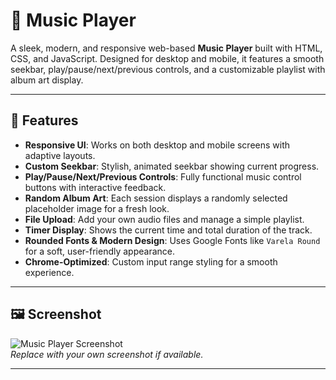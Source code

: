 # 🎵 Music Player

A sleek, modern, and responsive web-based **Music Player** built with HTML, CSS, and JavaScript. Designed for desktop and mobile, it features a smooth seekbar, play/pause/next/previous controls, and a customizable playlist with album art display.

---

## 🌟 Features

- **Responsive UI**: Works on both desktop and mobile screens with adaptive layouts.  
- **Custom Seekbar**: Stylish, animated seekbar showing current progress.  
- **Play/Pause/Next/Previous Controls**: Fully functional music control buttons with interactive feedback.  
- **Random Album Art**: Each session displays a randomly selected placeholder image for a fresh look.  
- **File Upload**: Add your own audio files and manage a simple playlist.  
- **Timer Display**: Shows the current time and total duration of the track.  
- **Rounded Fonts & Modern Design**: Uses Google Fonts like `Varela Round` for a soft, user-friendly appearance.  
- **Chrome-Optimized**: Custom input range styling for a smooth experience.  

---

## 🖼 Screenshot

![Music Player Screenshot](./assets/Screenshot.png)  
*Replace with your own screenshot if available.*

---
